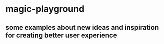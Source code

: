 # magic-playground
## some examples about new ideas and  inspiration for creating better user experience



